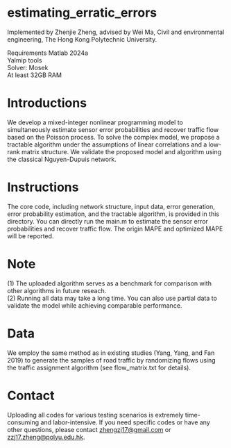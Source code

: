 # estimating_erratic_errors
Implemented by Zhenjie Zheng, advised by Wei Ma, Civil and environmental engineering, The Hong Kong Polytechnic University.

Requirements
Matlab 2024a  
Yalmip tools  
Solver: Mosek  
At least 32GB RAM  

# Introductions
We develop a mixed-integer nonlinear programming model to simultaneously estimate sensor error probabilities and recover traffic flow based on the Poisson process. To solve the complex model, we propose a tractable algorithm under the assumptions of linear correlations and a low-rank matrix structure. We validate the proposed model and algorithm using the classical Nguyen-Dupuis network.

# Instructions
The core code, including network structure, input data, error generation, error probability estimation, and the tractable algorithm, is provided in this directory. You can directly run the main.m to estimate the sensor error probabilities and recover traffic flow. The origin MAPE and optimized MAPE will be reported. 

# Note
(1) The uploaded algorithm serves as a benchmark for comparison with other algorithms in future reseach.  
(2) Running all data may take a long time. You can also use partial data to validate the model while achieving comparable performance.  

# Data
We employ the same method as in existing studies (Yang, Yang, and Fan 2019) to generate the samples of road traffic by randomizing flows using the traffic assignment algorithm (see flow_matrix.txt for details).

# Contact
Uploading all codes for various testing scenarios is extremely time-consuming and labor-intensive. If you need specific codes or have any other questions, please contact zhengzj17@gmail.com or zzj17.zheng@polyu.edu.hk.
